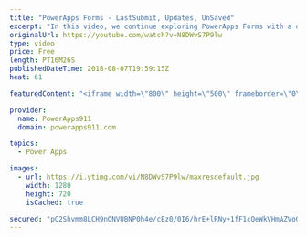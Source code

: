 ```yaml
---
title: "PowerApps Forms - LastSubmit, Updates, UnSaved"
excerpt: "In this video, we continue exploring PowerApps Forms with a deep dive into a couple of the more complex special properties. We talk about LastSubmit, Updates, and Unsaved and how to put them to use in your apps.   The start of the PowerApps Flow Series - https://www.youtube.com/watch?v=yT4gGVunU0o  PowerApps"
originalUrl: https://youtube.com/watch?v=N8DWvS7P9lw
type: video
price: Free
length: PT16M26S
publishedDateTime: 2018-08-07T19:59:15Z
heat: 61

featuredContent: "<iframe width=\"800\" height=\"500\" frameborder=\"0\" src=\"https://www.youtube.com/embed/N8DWvS7P9lw\" allow=\"accelerometer; autoplay; encrypted-media; gyroscope; picture-in-picture\" allowfullscreen></iframe>"

provider:
  name: PowerApps911
  domain: powerapps911.com

topics:
  - Power Apps

images:
  - url: https://i.ytimg.com/vi/N8DWvS7P9lw/maxresdefault.jpg
    width: 1280
    height: 720
    isCached: true

secured: "pC2Shvmm8LCH9nONVUBNP0h4e/cEz0/0I6/hrE+lRNy+1fF1cQeWkVHmAZVoGxN3Oq39pUmwmATNsTdePVf+uuxDnfN4vJidAiydzW9uZ1uq2ZR8Sja2FyGNOss8xetoNwHzhNpEe3Oy/e0rZr4LX2XdKsOZl8aq5f+t2AL+23YW8NEWYr8YmMe1QYnpF27n5R9xUSqkEa+w4xYLh+BoOWcE//wc4L1MOZ3LHs/VJdR49uDkhgATdi1rqYGvEBBBvve0s6himfNC+lKkLZgAfwMbEFPxZqI+k3wDx1Uf64c5zOlCG4R8fHMLy/SLSJMQ+PVXQBjYxJnfLzKF1v2tqIMM41es9dRnRlw8O7Hk1Ihi7IM+QtFuo/o9idldzEwe9QO/mq5VSUpV3NSTmPS8NZ7jlR7GppXf4JC9nrMWGWw=;6CibKSCyKR2XKpNSv+w7FA=="
---
```


